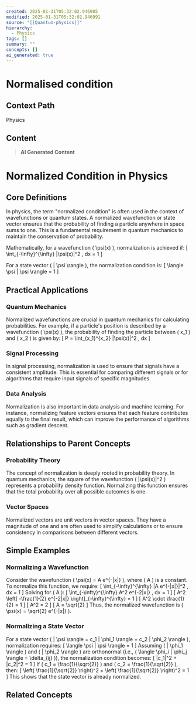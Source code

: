 ```yaml
---
created: 2025-01-31T05:32:02.946985
modified: 2025-01-31T05:32:02.946991
source: "[[Quantum-physics]]"
hierarchy:
  - Physics
tags: []
summary: ""
concepts: []
ai_generated: true
---
```


# Normalised condition

## Context Path
Physics

## Content
> **AI Generated Content**
 # Normalized Condition in Physics

## Core Definitions

In physics, the term "normalized condition" is often used in the context of wavefunctions or quantum states. A normalized wavefunction or state vector ensures that the probability of finding a particle anywhere in space sums to one. This is a fundamental requirement in quantum mechanics to maintain the conservation of probability.

Mathematically, for a wavefunction \( \psi(x) \), normalization is achieved if:
\[ \int_{-\infty}^{\infty} |\psi(x)|^2 \, dx = 1 \]

For a state vector \( | \psi \rangle \), the normalization condition is:
\[ \langle \psi | \psi \rangle = 1 \]

## Practical Applications

### Quantum Mechanics
Normalized wavefunctions are crucial in quantum mechanics for calculating probabilities. For example, if a particle's position is described by a wavefunction \( \psi(x) \), the probability of finding the particle between \( x_1 \) and \( x_2 \) is given by:
\[ P = \int_{x_1}^{x_2} |\psi(x)|^2 \, dx \]

### Signal Processing
In signal processing, normalization is used to ensure that signals have a consistent amplitude. This is essential for comparing different signals or for algorithms that require input signals of specific magnitudes.

### Data Analysis
Normalization is also important in data analysis and machine learning. For instance, normalizing feature vectors ensures that each feature contributes equally to the final result, which can improve the performance of algorithms such as gradient descent.

## Relationships to Parent Concepts

### Probability Theory
The concept of normalization is deeply rooted in probability theory. In quantum mechanics, the square of the wavefunction \( |\psi(x)|^2 \) represents a probability density function. Normalizing this function ensures that the total probability over all possible outcomes is one.

### Vector Spaces
Normalized vectors are unit vectors in vector spaces. They have a magnitude of one and are often used to simplify calculations or to ensure consistency in comparisons between different vectors.

## Simple Examples

### Normalizing a Wavefunction
Consider the wavefunction \( \psi(x) = A e^{-|x|} \), where \( A \) is a constant. To normalize this function, we require:
\[ \int_{-\infty}^{\infty} |A e^{-|x|}|^2 \, dx = 1 \]
Solving for \( A \):
\[ \int_{-\infty}^{\infty} A^2 e^{-2|x|} \, dx = 1 \]
\[ A^2 \left[ -\frac{1}{2} e^{-2|x|} \right]_{-\infty}^{\infty} = 1 \]
\[ A^2 \cdot \frac{1}{2} = 1 \]
\[ A^2 = 2 \]
\[ A = \sqrt{2} \]
Thus, the normalized wavefunction is \( \psi(x) = \sqrt{2} e^{-|x|} \).

### Normalizing a State Vector
For a state vector \( | \psi \rangle = c_1 | \phi_1 \rangle + c_2 | \phi_2 \rangle \), normalization requires:
\[ \langle \psi | \psi \rangle = 1 \]
Assuming \( | \phi_1 \rangle \) and \( | \phi_2 \rangle \) are orthonormal (i.e., \( \langle \phi_i | \phi_j \rangle = \delta_{ij} \)), the normalization condition becomes:
\[ |c_1|^2 + |c_2|^2 = 1 \]
If \( c_1 = \frac{1}{\sqrt{2}} \) and \( c_2 = \frac{1}{\sqrt{2}} \), then:
\[ \left( \frac{1}{\sqrt{2}} \right)^2 + \left( \frac{1}{\sqrt{2}} \right)^2 = 1 \]
This shows that the state vector is already normalized.

## Related Concepts

